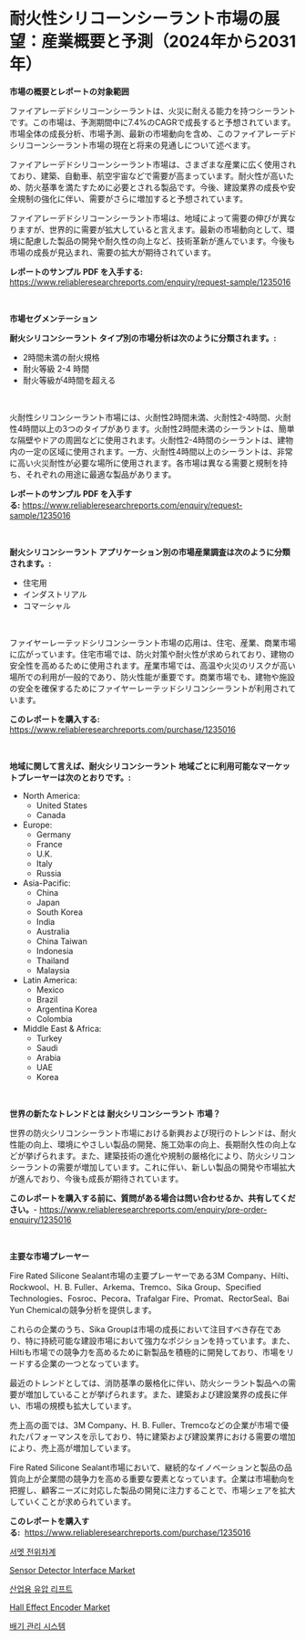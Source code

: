 <p><h1>耐火性シリコーンシーラント市場の展望：産業概要と予測（2024年から2031年）</h1></p><p><strong>市場の概要とレポートの対象範囲</strong></p>
<p><p>ファイアレーデドシリコーンシーラントは、火災に耐える能力を持つシーラントです。この市場は、予測期間中に7.4%のCAGRで成長すると予想されています。市場全体の成長分析、市場予測、最新の市場動向を含め、このファイアレーデドシリコーンシーラント市場の現在と将来の見通しについて述べます。 </p><p>ファイアレーデドシリコーンシーラント市場は、さまざまな産業に広く使用されており、建築、自動車、航空宇宙などで需要が高まっています。耐火性が高いため、防火基準を満たすために必要とされる製品です。今後、建設業界の成長や安全規制の強化に伴い、需要がさらに増加すると予想されています。</p><p>ファイアレーデドシリコーンシーラント市場は、地域によって需要の伸びが異なりますが、世界的に需要が拡大していると言えます。最新の市場動向として、環境に配慮した製品の開発や耐久性の向上など、技術革新が進んでいます。今後も市場の成長が見込まれ、需要の拡大が期待されています。</p></p>
<p><strong>レポートのサンプル PDF を入手する:</strong> <a href="https://www.reliableresearchreports.com/enquiry/request-sample/1235016">https://www.reliableresearchreports.com/enquiry/request-sample/1235016</a></p>
<p>&nbsp;</p>
<p><strong>市場セグメンテーション</strong></p>
<p><strong>耐火シリコンシーラント タイプ別の市場分析は次のように分類されます。:</strong></p>
<p><ul><li>2時間未満の耐火規格</li><li>耐火等級 2-4 時間</li><li>耐火等級が4時間を超える</li></ul></p>
<p>&nbsp;</p>
<p><p>火耐性シリコンシーラント市場には、火耐性2時間未満、火耐性2-4時間、火耐性4時間以上の3つのタイプがあります。火耐性2時間未満のシーラントは、簡単な隔壁やドアの周囲などに使用されます。火耐性2-4時間のシーラントは、建物内の一定の区域に使用されます。一方、火耐性4時間以上のシーラントは、非常に高い火災耐性が必要な場所に使用されます。各市場は異なる需要と規制を持ち、それぞれの用途に最適な製品があります。</p></p>
<p><strong>レポートのサンプル PDF を入手する:</strong>&nbsp;<a href="https://www.reliableresearchreports.com/enquiry/request-sample/1235016">https://www.reliableresearchreports.com/enquiry/request-sample/1235016</a></p>
<p>&nbsp;</p>
<p><strong> 耐火シリコンシーラント アプリケーション別の市場産業調査は次のように分類されます。:</strong></p>
<p><ul><li>住宅用</li><li>インダストリアル</li><li>コマーシャル</li></ul></p>
<p>&nbsp;</p>
<p><p>ファイヤーレーテッドシリコンシーラント市場の応用は、住宅、産業、商業市場に広がっています。住宅市場では、防火対策や耐火性が求められており、建物の安全性を高めるために使用されます。産業市場では、高温や火災のリスクが高い場所での利用が一般的であり、防火性能が重要です。商業市場でも、建物や施設の安全を確保するためにファイヤーレーテッドシリコンシーラントが利用されています。</p></p>
<p><strong>このレポートを購入する:</strong>&nbsp; <a href="https://www.reliableresearchreports.com/purchase/1235016">https://www.reliableresearchreports.com/purchase/1235016</a></p>
<p>&nbsp;</p>
<p><strong>地域に関して言えば、耐火シリコンシーラント 地域ごとに利用可能なマーケットプレーヤーは次のとおりです。:</strong></p>
<p><ul>
    <li>
        North America:
        <ul>
            <li>United States</li>
            <li>Canada</li>
        </ul>
    </li>
    <li>
        Europe:
        <ul>
            <li>Germany</li>
            <li>France</li>
            <li>U.K.</li>
            <li>Italy</li>
            <li>Russia</li>
        </ul>
    </li>
    <li>
        Asia-Pacific:
        <ul>
            <li>China</li>
            <li>Japan</li>
            <li>South Korea</li>
            <li>India</li>
            <li>Australia</li>
            <li>China Taiwan</li>
            <li>Indonesia</li>
            <li>Thailand</li>
            <li>Malaysia</li>
        </ul>
    </li>
    <li>
        Latin America:
        <ul>
            <li>Mexico</li>
            <li>Brazil</li>
            <li>Argentina Korea</li>
            <li>Colombia</li>
        </ul>
    </li>
    <li>
        Middle East & Africa:
        <ul>
            <li>Turkey</li>
            <li>Saudi</li>
            <li>Arabia</li>
            <li>UAE</li>
            <li>Korea</li>
        </ul>
    </li>
    </ul></p>
<p>&nbsp;</p>
<p><strong>世界の新たなトレンドとは 耐火シリコンシーラント 市場？</strong></p>
<p><p>世界の防火シリコンシーラント市場における新興および現行のトレンドは、耐火性能の向上、環境にやさしい製品の開発、施工効率の向上、長期耐久性の向上などが挙げられます。また、建築技術の進化や規制の厳格化により、防火シリコンシーラントの需要が増加しています。これに伴い、新しい製品の開発や市場拡大が進んでおり、今後も成長が期待されています。</p></p>
<p><strong>このレポートを購入する前に、質問がある場合は問い合わせるか、共有してください。</strong>- <a href="https://www.reliableresearchreports.com/enquiry/pre-order-enquiry/1235016">https://www.reliableresearchreports.com/enquiry/pre-order-enquiry/1235016</a></p>
<p>&nbsp;</p>
<p><strong>主要な市場プレーヤー</strong></p>
<p><p>Fire Rated Silicone Sealant市場の主要プレーヤーである3M Company、Hilti、Rockwool、H. B. Fuller、Arkema、Tremco、Sika Group、Specified Technologies、Fosroc、Pecora、Trafalgar Fire、Promat、RectorSeal、Bai Yun Chemicalの競争分析を提供します。</p><p>これらの企業のうち、Sika Groupは市場の成長において注目すべき存在であり、特に持続可能な建設市場において強力なポジションを持っています。また、Hiltiも市場での競争力を高めるために新製品を積極的に開発しており、市場をリードする企業の一つとなっています。</p><p>最近のトレンドとしては、消防基準の厳格化に伴い、防火シーラント製品への需要が増加していることが挙げられます。また、建築および建設業界の成長に伴い、市場の規模も拡大しています。</p><p>売上高の面では、3M Company、H. B. Fuller、Tremcoなどの企業が市場で優れたパフォーマンスを示しており、特に建築および建設業界における需要の増加により、売上高が増加しています。</p><p>Fire Rated Silicone Sealant市場において、継続的なイノベーションと製品の品質向上が企業間の競争力を高める重要な要素となっています。企業は市場動向を把握し、顧客ニーズに対応した製品の開発に注力することで、市場シェアを拡大していくことが求められています。</p></p>
<p><strong>このレポートを購入する:</strong>&nbsp;&nbsp;<a href="https://www.reliableresearchreports.com/purchase/1235016">https://www.reliableresearchreports.com/purchase/1235016</a></p>
<p><p><a href="https://medium.com/@leatharoan20231/%EC%84%9C%EB%A9%A7-%ED%8F%AC%ED%85%90%EC%85%9C-%EB%AF%B8%ED%84%B0-%EC%8B%9C%EC%9E%A5-%EC%9D%B8%EC%82%AC%EC%9D%B4%ED%8A%B8-%EC%8B%9C%EC%9E%A5-%EB%8F%99%ED%96%A5-%EC%84%B1%EC%9E%A5-2024%EB%85%84%EB%B6%80%ED%84%B0-2031%EB%85%84%EA%B9%8C%EC%A7%80-%EC%98%88%EC%B8%A1%EB%90%9C-%EA%B2%83-65e4d94ff0a1?postPublishedType=initial">서멧 전위차계</a></p><p><a href="https://medium.com/@dorisstephens14/sensor-detector-interface-market-trends-and-market-analysis-forecasted-for-period-2024-2031-a3b1ce01c8d5">Sensor Detector Interface Market</a></p><p><a href="https://github.com/wallacBahrtyinger567686/Market-Research-Report-List-1/blob/main/202716811066.md">산업용 유압 리프트</a></p><p><a href="https://medium.com/@v25590012/hall-effect-encoder-market-size-and-market-trends-complete-industry-overview-2024-to-2031-f6c5e77465a7">Hall Effect Encoder Market</a></p><p><a href="https://medium.com/@lizaheller2023/%EB%B0%B0%EA%B8%B0%EA%B0%80%EC%8A%A4-%EA%B4%80%EB%A6%AC-%EC%8B%9C%EC%8A%A4%ED%85%9C-%EC%8B%9C%EC%9E%A5-%EC%8B%9C%EC%9E%A5-%EC%A0%90%EC%9C%A0%EC%9C%A8-%EC%8B%9C%EC%9E%A5-%EB%8F%99%ED%96%A5-%EB%B0%8F-%EB%AF%B8%EB%9E%98-%EC%84%B1%EC%9E%A5-%ED%83%90%EC%83%89-a79e00aebcee">배기 관리 시스템</a></p></p>